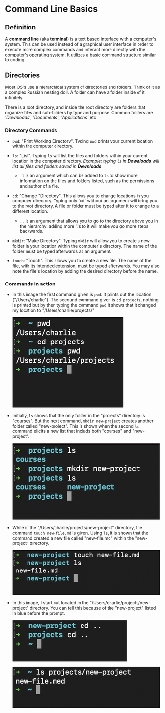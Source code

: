 # Command Line Basics
## Definition
A **command line** (aka **terminal**) is a text based interface with a computer's system. This can be used instead of a graphical user interface in order to execute more complex commands and interact more directly with the computer's operating system. It utilizes a basic command structure similar to coding.

## Directories
Most OS's use a hierarchical system of directories and folders. Think of it as a complex Russian nesting doll. A folder can have a folder inside of it infinitely. 

There is a root directory, and inside the root directory are folders that organize files and sub-folders by type and purpose. Common folders are *'Downloads'*, *'Documents'*, *'Applications'* etc

### Directory Commands

- `pwd`: "Print Working Directory". Typing `pwd` prints your current location within the computer directory.
- `ls`: "List". Typing `ls` will list the files and folders within your current location in the computer directory. *Example: typing `ls` in **Downloads** will list all files and folders saved in **Downloads***

  - `-l` is an argument which can be added to `ls` to show more information on the files and folders listed, such as the permissions and author of a file.
- `cd`: "Change "Directory". This allows you to change locations in you computer directory. Typing only 'cd' without an argument will bring you to the root directory. A file or folder must be typed after it to change to a different location.
    - `..` is an argument that allows you to go to the directory above you in the hierarchy. adding more '.'s to it will make you go more steps backwards.
- `mkdir`: "Make Directory". Typing `mkdir` will allow you to create a new folder in your location within the computer's directory. The name of the folder must be typed afterwards as an argument.
- `touch`: "Touch".  This allows you to create a new file. The name of the file, with its intended extension, must be typed afterwards. You may also note the file's location by adding the desired directory before the name.

### Commands in action

- In this image the first command given is `pwd`. It prints out the location \("/Users/charlie"). The secound command given is `cd projects`, nothing is printed but by then typing the command `pwd` it shows that it changed my location to "/Users/charlie/projects/" 

  ![cd prompt in action](cd.png)

- Initially, `ls` shows that the only folder in the "projects" directory is "courses". But the next command, `mkdir new-project` creates another folder called "new-project". This is shown when the second `ls` command elicits a new list that includs both "courses" and "new-project".
  
  ![mkdir in action](mkdir.png)

- While in the "/Users/charlie/projects/new-project" directory, the command `touch new-file.md` is given. Using `ls`, it is shown that the command created a new file called "new-file.md" within the "new-project" directory.

  ![touch in action](touch.png)

- In this image, I start out located in the "/Users/charlie/projects/new-project" directory. You can tell this because of the "new-project" listed in blue before the prompt. 

  ![.. in action](cd...png)

  ![ls in action](ls-new-project.png)
